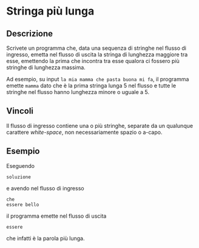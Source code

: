 Stringa più lunga
=================

Descrizione
-----------

Scrivete un programma che, data una sequenza di stringhe nel flusso di ingresso,
emetta nel flusso di uscita la stringa di lunghezza maggiore tra esse, emettendo
la prima che incontra tra esse qualora ci fossero più stringhe di lunghezza
massima.

Ad esempio, su input `la mia mamma che pasta buona mi fa`, il programma emette
`mamma` dato che è la prima stringa lunga 5 nel flusso e tutte le stringhe nel
flusso hanno lunghezza minore o uguale a 5.


Vincoli
-------

Il flusso di ingresso contiene una o più stringhe, separate da un qualunque
carattere *white-space*, non necessariamente spazio o a-capo.


Esempio
-------

Eseguendo

    soluzione

e avendo nel flusso di ingresso

    che
    essere bello

il programma emette nel flusso di uscita

    essere

che infatti è la parola più lunga.
